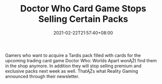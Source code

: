 ﻿---
title: "Doctor Who Card Game Stops Selling Certain Packs"
date: 2021-02-22T21:57:40+08:00
lastmod: 2021-02-22T16:45:40+08:00
draft: false
authors: ["Aimee"]
description: "Gamers who want to acquire a Tardis pack filled with cards for the upcoming trading card game Doctor Who: Worlds Apart wonĄŻt find them in the shop anymore. In addition they will stop selling premium and exclusive packs next week as well. ThatĄŻs what Reality Gaming announced through their newsletter."
featuredImage: "doctor-who-card-game-stops-selling-certain-packs.png"
tags: ["Strategy Games","Play to Earn"]
categories: ["news"]
news: ["Strategy Games"]
weight: 
lightgallery: true
pinned: false
recommend: false
recommend1: false
---

Gamers who want to acquire a Tardis pack filled with cards for the upcoming trading card game Doctor Who: Worlds Apart wonĄŻt find them in the shop anymore. In addition they will stop selling premium and exclusive packs next week as well. ThatĄŻs what Reality Gaming announced through their newsletter.

<!--more-->

